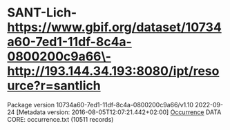 # SANT-Lich\- https://www.gbif.org/dataset/10734a60-7ed1-11df-8c4a-0800200c9a66\- http://193.144.34.193:8080/ipt/resource?r=santlich
Package version 10734a60-7ed1-11df-8c4a-0800200c9a66/v1.10 2022-09-24 [Metadata version: 2016-08-05T12:07:21.442+02:00]
[Occurrence](http://rs.tdwg.org/dwc/terms/Occurrence) DATA CORE: occurrence.txt (10511 records)